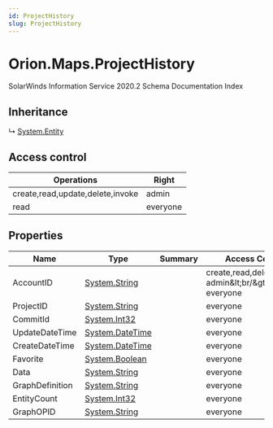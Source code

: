 ```yaml
---
id: ProjectHistory
slug: ProjectHistory
---
```


# Orion.Maps.ProjectHistory

SolarWinds Information Service 2020.2 Schema Documentation Index

## Inheritance

↳ [System.Entity](./../System/Entity)

## Access control

| Operations | Right |
| ------ | ------ |
| create,read,update,delete,invoke | admin |
| read | everyone |

## Properties

| Name | Type | Summary | Access Control |
| ------ | ------ | ------ | ------ |
| AccountID | [System.String](https://docs.microsoft.com/en-us/dotnet/api/system.string) |  | create,read,delete,invoke: admin&amp;lt;br/&amp;gt;read: everyone |
| ProjectID | [System.String](https://docs.microsoft.com/en-us/dotnet/api/system.string) |  | everyone |
| CommitId | [System.Int32](https://docs.microsoft.com/en-us/dotnet/api/system.int32) |  | everyone |
| UpdateDateTime | [System.DateTime](https://docs.microsoft.com/en-us/dotnet/api/system.datetime) |  | everyone |
| CreateDateTime | [System.DateTime](https://docs.microsoft.com/en-us/dotnet/api/system.datetime) |  | everyone |
| Favorite | [System.Boolean](https://docs.microsoft.com/en-us/dotnet/api/system.boolean) |  | everyone |
| Data | [System.String](https://docs.microsoft.com/en-us/dotnet/api/system.string) |  | everyone |
| GraphDefinition | [System.String](https://docs.microsoft.com/en-us/dotnet/api/system.string) |  | everyone |
| EntityCount | [System.Int32](https://docs.microsoft.com/en-us/dotnet/api/system.int32) |  | everyone |
| GraphOPID | [System.String](https://docs.microsoft.com/en-us/dotnet/api/system.string) |  | everyone |

